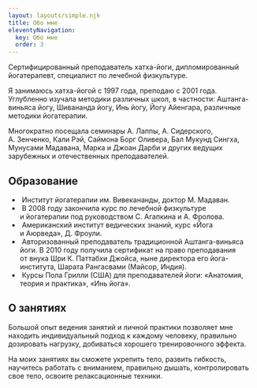 ```yaml
---
layout: layouts/simple.njk
title: Обо мне
eleventyNavigation:
  key: Обо мне
  order: 3
---
```

Сертифицированный преподаватель хатха-йоги, дипломированный йогатерапевт, специалист по&nbsp;лечебной физкультуре.

Я&nbsp;занимаюсь хатха-йогой с&nbsp;1997&nbsp;года, преподаю с&nbsp;2001&nbsp;года. Углубленно изучала методики различных школ, в&nbsp;частности: Аштанга-виньяса йогу, Шивананда йогу, Инь йогу, Йогу Айенгара, различные методики йогатерапии.

Многократно посещала семинары А.&nbsp;Лаппы, А. Сидерского, А.&nbsp;Зенченко, Кали Рэй, Саймона Борг Оливера, Бал Мукунд Сингха, Мунусами Мадавана, Марка и&nbsp;Джоан Дарби и&nbsp;других ведущих зарубежных и&nbsp;отечественных преподавателей.

## Образование
- &nbsp;Институт йогатерапии&nbsp;им. Вивекананды, доктор М.&nbsp;Мадаван.
- &nbsp;В&nbsp;2008 году закончила курс по&nbsp;лечебной физкультуре и&nbsp;йогатерапии под руководством С.&nbsp;Агапкина и&nbsp;А.&nbsp;Фролова.
- &nbsp;Американский институт ведических знаний, курс &laquo;Йога и&nbsp;Аюрведа&raquo;, Д.&nbsp;Фроули.
- &nbsp;Авторизованный преподаватель традиционной Аштанга-виньяса йоги. В&nbsp;2010 году получила сертификат на&nbsp;право преподавания от&nbsp;внука Шри К. Паттабхи Джойса, ныне директора его йога-института, Шарата Рангасвами (Майсор, Индия).
- &nbsp;Курсы Пола Грилли (США) для преподавателей йоги: &laquo;Анатомия, теория и&nbsp;практика&raquo;, &laquo;Инь йога&raquo;.

## О&nbsp;занятиях
Большой опыт ведения занятий и&nbsp;личной практики позволяет мне находить индивидуальный подход к&nbsp;каждому человеку, правильно дозировать нагрузку, добиваться хорошего тренировочного эффекта.

На&nbsp;моих занятиях вы&nbsp;сможете укрепить тело, развить гибкость, научитесь работать с&nbsp;вниманием, правильно дышать, контролировать свое тело, освоите релаксационные техники.
